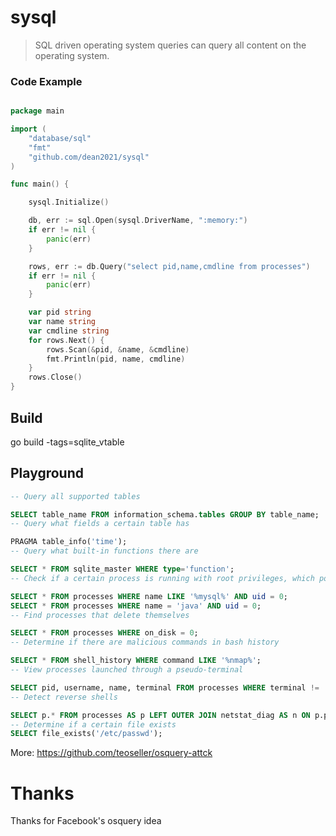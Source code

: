 # sysql

>  SQL driven operating system queries can query all content on the operating system.

### Code Example
```go

package main

import (
	"database/sql"
	"fmt"
	"github.com/dean2021/sysql"
)

func main() {

	sysql.Initialize()

	db, err := sql.Open(sysql.DriverName, ":memory:")
	if err != nil {
		panic(err)
	}

	rows, err := db.Query("select pid,name,cmdline from processes")
	if err != nil {
		panic(err)
	}

	var pid string
	var name string
	var cmdline string
	for rows.Next() {
		rows.Scan(&pid, &name, &cmdline)
		fmt.Println(pid, name, cmdline)
	}
	rows.Close()
}

```

## Build

go build -tags=sqlite_vtable

## Playground
```sql
-- Query all supported tables

SELECT table_name FROM information_schema.tables GROUP BY table_name;
-- Query what fields a certain table has

PRAGMA table_info('time');
-- Query what built-in functions there are

SELECT * FROM sqlite_master WHERE type='function';
-- Check if a certain process is running with root privileges, which poses a security risk

SELECT * FROM processes WHERE name LIKE '%mysql%' AND uid = 0;
SELECT * FROM processes WHERE name = 'java' AND uid = 0;
-- Find processes that delete themselves

SELECT * FROM processes WHERE on_disk = 0;
-- Determine if there are malicious commands in bash history

SELECT * FROM shell_history WHERE command LIKE '%nmap%';
-- View processes launched through a pseudo-terminal

SELECT pid, username, name, terminal FROM processes WHERE terminal != '';
-- Detect reverse shells

SELECT p.* FROM processes AS p LEFT OUTER JOIN netstat_diag AS n ON p.pid = n.pid WHERE p.name IN ('sh', 'bash', 'nc') AND n.status = 'ESTABLISHED';
-- Determine if a certain file exists
SELECT file_exists('/etc/passwd');
```
More: https://github.com/teoseller/osquery-attck

# Thanks

Thanks for Facebook's osquery idea


